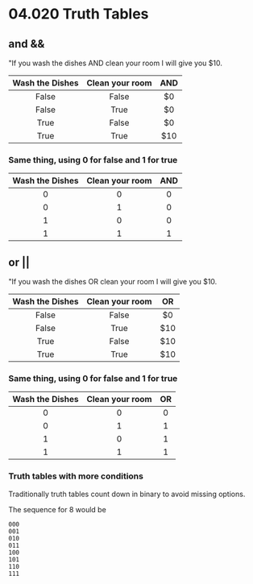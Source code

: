 # 04.020 Truth Tables

## and  &&

"If you wash the dishes AND clean your room I will give you $10.

Wash the Dishes|Clean your room| AND
:---:|:---:|:---:
False|False|$0
False|True|$0
True|False|$0
True|True|$10

### Same thing, using 0 for false and 1 for true

Wash the Dishes|Clean your room| AND
:---:|:---:|:---:
0|0|0
0|1|0
1|0|0
1|1|1

## or  ||

"If you wash the dishes OR clean your room I will give you $10.

Wash the Dishes|Clean your room| OR
:---:|:---:|:---:
False|False|$0
False|True|$10
True|False|$10
True|True|$10

### Same thing, using 0 for false and 1 for true

Wash the Dishes|Clean your room| OR
:---:|:---:|:---:
0|0|0
0|1|1
1|0|1
1|1|1

### Truth tables with more conditions

Traditionally truth tables count down in binary to avoid missing options.

The sequence for 8 would be

```text
000
001
010
011
100
101
110
111
```
